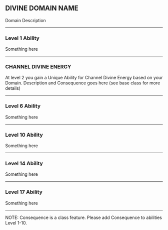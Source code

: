 ## DIVINE DOMAIN NAME
Domain Description

---

### Level 1 Ability
Something here

---

### CHANNEL DIVINE ENERGY
At level 2 you gain a Unique Ability for Channel Divine Energy based on your Domain. Description and Consequence goes here (see base class for more details)

---

### Level 6 Ability
Something here

---

### Level 10 Ability
Something here

---

### Level 14 Ability
Something here

---

### Level 17 Ability
Something here

---

NOTE: Consequence is a class feature. Please add Consequence to abilities Level 1-10.
